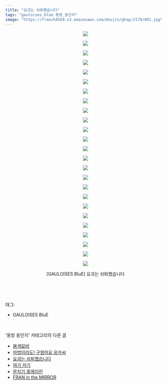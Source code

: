 ```yaml
---
title: "요괴는 쇠퇴했습니다"
tags: "gauloises_blue 동방_동인지"
image: "https://franch4569.s3.amazonaws.com/doujin/ghap/2179/001.jpg"
---
```

<div class="article">
<p style="text-align: center; clear: none; float: none;"><img src="{{ site.imgserver2 }}/ghap/2179/001.jpg"/></p>
<p style="text-align: center; clear: none; float: none;"><img src="{{ site.imgserver2 }}/ghap/2179/002.jpg"/></p>
<p style="text-align: center; clear: none; float: none;"><img src="{{ site.imgserver2 }}/ghap/2179/003.jpg"/></p>
<p style="text-align: center; clear: none; float: none;"><img src="{{ site.imgserver2 }}/ghap/2179/004.jpg"/></p>
<p style="text-align: center; clear: none; float: none;"><img src="{{ site.imgserver2 }}/ghap/2179/005.jpg"/></p>
<p style="text-align: center; clear: none; float: none;"><img src="{{ site.imgserver2 }}/ghap/2179/006.jpg"/></p>
<p style="text-align: center; clear: none; float: none;"><img src="{{ site.imgserver2 }}/ghap/2179/007.jpg"/></p>
<p style="text-align: center; clear: none; float: none;"><img src="{{ site.imgserver2 }}/ghap/2179/008.jpg"/></p>
<p style="text-align: center; clear: none; float: none;"><img src="{{ site.imgserver2 }}/ghap/2179/009.jpg"/></p>
<p style="text-align: center; clear: none; float: none;"><img src="{{ site.imgserver2 }}/ghap/2179/010.jpg"/></p>
<p style="text-align: center; clear: none; float: none;"><img src="{{ site.imgserver2 }}/ghap/2179/011.jpg"/></p>
<p style="text-align: center; clear: none; float: none;"><img src="{{ site.imgserver2 }}/ghap/2179/012.jpg"/></p>
<p style="text-align: center; clear: none; float: none;"><img src="{{ site.imgserver2 }}/ghap/2179/013.jpg"/></p>
<p style="text-align: center; clear: none; float: none;"><img src="{{ site.imgserver2 }}/ghap/2179/014.jpg"/></p>
<p style="text-align: center; clear: none; float: none;"><img src="{{ site.imgserver2 }}/ghap/2179/015.jpg"/></p>
<p style="text-align: center; clear: none; float: none;"><img src="{{ site.imgserver2 }}/ghap/2179/016.jpg"/></p>
<p style="text-align: center; clear: none; float: none;"><img src="{{ site.imgserver2 }}/ghap/2179/017.jpg"/></p>
<p style="text-align: center; clear: none; float: none;"><img src="{{ site.imgserver2 }}/ghap/2179/018.jpg"/></p>
<p style="text-align: center; clear: none; float: none;"><img src="{{ site.imgserver2 }}/ghap/2179/019.jpg"/></p>
<p style="text-align: center; clear: none; float: none;"><img src="{{ site.imgserver2 }}/ghap/2179/020.jpg"/></p>
<p style="text-align: center; clear: none; float: none;"><img src="{{ site.imgserver2 }}/ghap/2179/021.jpg"/></p>
<p style="text-align: center; clear: none; float: none;"><img src="{{ site.imgserver2 }}/ghap/2179/022.jpg"/></p>
<p style="text-align: center; clear: none; float: none;"><img src="{{ site.imgserver2 }}/ghap/2179/023.jpg"/></p>
<p style="text-align: center; clear: none; float: none;"><img src="{{ site.imgserver2 }}/ghap/2179/024.jpg"/></p>
<p style="text-align: center; clear: none; float: none;"><img src="{{ site.imgserver2 }}/ghap/2179/025.jpg"/></p>
<p style="text-align: center; clear: none; float: none;">[GAULOISES BluE] 요괴는 쇠퇴했습니다</p>
<p><br/></p>
</div><br/>
<div class="tagTrail">
<p>태그: </p>
<ul>
<li>GAULOISES BluE</li>
</ul>
</div><br/>
<div class="another">
<p>'동방 동인지' 카테고리의 다른 글</p>
<ul>
<li><a href="/ghap_2181">봄색묘비</a></li>
<li><a href="/ghap_2180">마법이라도! 구웠어요 유카씨</a></li>
<li><a href="/ghap_2179">요괴는 쇠퇴했습니다</a></li>
<li><a href="/ghap_2178">여기 저기</a></li>
<li><a href="/ghap_2177">문지기 홍메이린</a></li>
<li><a href="/ghap_2176">FRAN in the MIRROR</a></li>
</ul>
</div><br/>
<div class="cb_module cb_fluid">
<div class="cb_wrt cb_profile">
</div><!-- commentList close -->
</div><br/>
